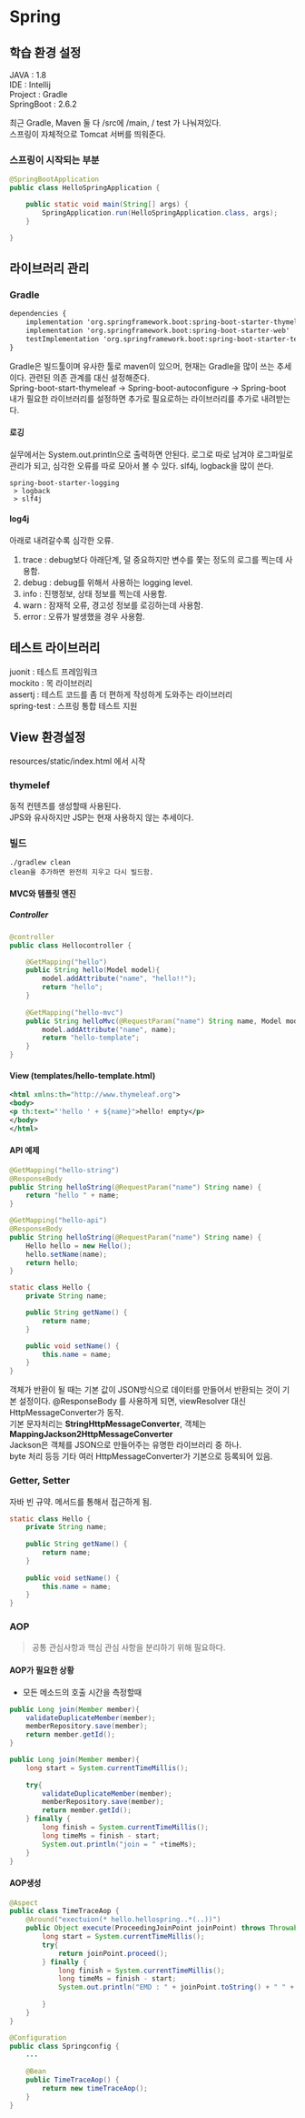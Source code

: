 # Spring


## 학습 환경 설정

JAVA : 1.8 <br/>
IDE : Intellij <br/>
Project : Gradle <br/>
SpringBoot : 2.6.2 <br/>

최근 Gradle, Maven 둘 다 /src에 /main, / test 가 나눠져있다. <br/>
스프링이 자체적으로 Tomcat 서버를 띄워준다.
### 스프링이 시작되는 부분
```java
@SpringBootApplication
public class HelloSpringApplication {

	public static void main(String[] args) {
		SpringApplication.run(HelloSpringApplication.class, args);
	}

}
```

## 라이브러리 관리

### Gradle
```xml
dependencies {
	implementation 'org.springframework.boot:spring-boot-starter-thymeleaf'
	implementation 'org.springframework.boot:spring-boot-starter-web'
	testImplementation 'org.springframework.boot:spring-boot-starter-test'
}
```
Gradle은 빌드툴이며 유사한 툴로 maven이 있으머, 현재는 Gradle을 많이 쓰는 추세이다. 관련된 의존 관계를 대신 설정해준다. <br/>
Spring-boot-start-thymeleaf -> Spring-boot-autoconfigure -> Spring-boot <br/>
내가 필요한 라이브러리를 설정하면 추가로 필요로하는 라이브러리를 추가로 내려받는다.

#### 로깅
실무에서는 System.out.println으로 출력하면 안된다.
로그로 따로 남겨야 로그파일로 관리가 되고, 심각한 오류를 따로 모아서 볼 수 있다.
slf4j, logback을 많이 쓴다.
```
spring-boot-starter-logging
 > logback
 > slf4j
```

#### log4j

아래로 내려갈수록 심각한 오류.
1. trace : debug보다 아래단계, 덜 중요하지만 변수를 쫓는 정도의 로그를 찍는데 사용함.
2. debug : debug를 위해서 사용하는 logging level.
3. info : 진행정보, 상태 정보를 찍는데 사용함.
4. warn : 잠재적 오류, 경고성 정보를 로깅하는데 사용함.
5. error : 오류가 발생했을 경우 사용함.

## 테스트 라이브러리

juonit : 테스트 프레임워크 </br>
mockito : 목 라이브러리 </br>
assertj : 테스트 코드를 좀 더 편하게 작성하게 도와주는 라이브러리 </br>
spring-test : 스프링 통합 테스트 지원

## View 환경설정

resources/static/index.html 에서 시작

### thymelef

동적 컨텐츠를 생성할때 사용된다.<br/>
JPS와 유사하지만 JSP는 현재 사용하지 않는 추세이다. <br/>


### 빌드

```
./gradlew clean
clean을 추가하면 완전히 지우고 다시 빌드함.
```

#### MVC와 템플릿 엔진

##### Controller
```java
@controller
public class Hellocontroller {

	@GetMapping("hello")
	public String hello(Model model){
		model.addAttribute("name", "hello!!");
		return "hello";
	}
	
	@GetMapping("hello-mvc")
	public String helloMvc(@RequestParam("name") String name, Model model){
		model.addAttribute("name", name);
		return "hello-template";
	}
}
```

#### View (templates/hello-template.html)

```xml
<html xmlns:th="http://www.thymeleaf.org">
<body>
<p th:text="'hello ' + ${name}">hello! empty</p>
</body>
</html>
```

#### API 예제

```java
@GetMapping("hello-string")
@ResponseBody
public String helloString(@RequestParam("name") String name) {
	return "hello " + name;
}

@GetMapping("hello-api")
@ResponseBody
public String helloString(@RequestParam("name") String name) {
	Hello hello = new Hello();
	hello.setName(name);
	return hello;
}

static class Hello {
	private String name;

	public String getName() {
		return name;
	}

	public void setName() {
		this.name = name;
	}
}
```

객체가 반환이 될 때는 기본 값이 JSON방식으로 데이터를 만들어서 반환되는 것이 기본 설정이다.
@ResponseBody 를 사용하게 되면, viewResolver 대신 HttpMessageConverter가 동작. <br/>
기본 문자처리는  **StringHttpMessageConverter**, 객체는 **MappingJackson2HttpMessageConverter**<br/>
Jackson은 객체를 JSON으로 만들어주는 유명한 라이브러리 중 하나. <br/>
byte 처리 등등 기타 여러 HttpMessageConverter가 기본으로 등록되어 있음.<br/>

### Getter, Setter

자바 빈 규약. 메서드를 통해서 접근하게 됨.
```java
static class Hello {
	private String name;
	
	public String getName() {
		return name;
	}
	
	public void setName() {
		this.name = name;
	}
}
```

### AOP
> 공통 관심사항과 핵심 관심 사항을 분리하기 위해 필요하다.

#### AOP가 필요한 상황
- 모든 메소드의 호출 시간을 측정할때
```java
public Long join(Member member){
	validateDuplicateMember(member);
	memberRepository.save(member);
	return member.getId();
}
```

```java
public Long join(Member member){
	long start = System.currentTimeMillis();
	
	try{
		validateDuplicateMember(member);
		memberRepository.save(member);
		return member.getId();
	} finally {
		long finish = System.currentTimeMillis();
		long timeMs = finish - start;
		System.out.println("join = " +timeMs);
	}
}
```

#### AOP생성
```java
@Aspect
public class TimeTraceAop {
	@Around("exectuion(* hello.hellospring..*(..))")
	public Object execute(ProceedingJoinPoint joinPoint) throws Throwable {
		long start = System.currentTimeMillis();
		try{
			return joinPoint.proceed();
		} finally {
			long finish = System.currentTimeMillis();
			long timeMs = finish - start;
			System.out.println("EMD : " + joinPoint.toString() + " " + timeMs + "ms");
			
		}
	}
}
```

```java
@Configuration
public class Springconfig {
	...
	
	@Bean
	public TimeTraceAop() {
		return new timeTraceAop();
	}
}
```


